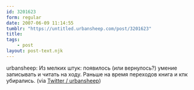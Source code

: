 ```yaml
---
id: 3201623
form: regular
date: 2007-06-09 11:14:55
tumblr: "https://untitled.urbansheep.com/post/3201623"
title:
tags:
    - post
layout: post-text.njk
---
```


<p>urbansheep: Из мелких штук: появилось (или вернулось?) умение записывать и читать на ходу. Раньше на время переходов книга и кпк убирались. (via <a href="http://twitter.com/urbansheep/statuses/96992772">Twitter / urbansheep</a>)</p>

